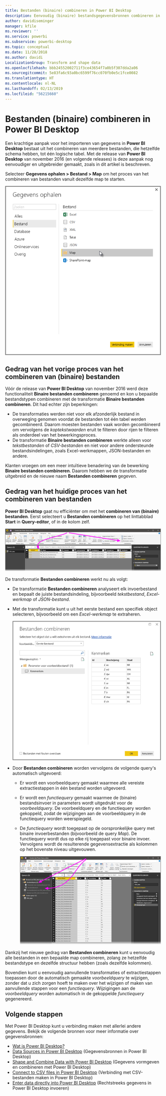 ```yaml
---
title: Bestanden (binaire) combineren in Power BI Desktop
description: Eenvoudig (binaire) bestandsgegevensbronnen combineren in Power BI Desktop
author: davidiseminger
manager: kfile
ms.reviewer: ''
ms.service: powerbi
ms.subservice: powerbi-desktop
ms.topic: conceptual
ms.date: 11/28/2018
ms.author: davidi
LocalizationGroup: Transform and shape data
ms.openlocfilehash: bbb24552002711f3ce43654f7a0b5f307dda2a06
ms.sourcegitcommit: 5e83fa6c93a0bc6599f76cc070fb0e5c1fce0082
ms.translationtype: HT
ms.contentlocale: nl-NL
ms.lasthandoff: 02/13/2019
ms.locfileid: "56215660"
---
```

# <a name="combine-files-binaries-in-power-bi-desktop"></a>Bestanden (binaire) combineren in Power BI Desktop
Een krachtige aanpak voor het importeren van gegevens in **Power BI Desktop** bestaat uit het combineren van meerdere bestanden, die hetzelfde schema hebben, tot één logische tabel. Met de release van **Power BI Desktop** van november 2016 (en volgende releases) is deze aanpak nog eenvoudiger en uitgebreider gemaakt, zoals in dit artikel is beschreven.

Selecteer **Gegevens ophalen > Bestand > Map** om het proces van het combineren van bestanden vanuit dezelfde map te starten.

![](media/desktop-combine-binaries/combine-binaries_1.png)

## <a name="previous-combine-files-binaries-behavior"></a>Gedrag van het vorige proces van het combineren van (binaire) bestanden
Vóór de release van **Power BI Desktop** van november 2016 werd deze functionaliteit **Binaire bestanden combineren** genoemd en kon u bepaalde bestandstypen combineren met de transformatie **Binaire bestanden combineren**. Dit had echter zijn beperkingen:

* De transformaties werden niet voor elk afzonderlijk bestand in overweging genomen voordat de bestanden tot één tabel werden gecombineerd. Daarom moesten bestanden vaak worden gecombineerd om vervolgens de *koptekstwaarden* eruit te filteren door rijen te filteren als onderdeel van het bewerkingsproces.
* De transformatie **Binaire bestanden combineren** werkte alleen voor *tekstbestanden* of *CSV-bestanden* en niet voor andere ondersteunde bestandsindelingen, zoals Excel-werkmappen, JSON-bestanden en andere.

Klanten vroegen om een meer intuïtieve benadering van de bewerking **Binaire bestanden combineren**. Daarom hebben we de transformatie uitgebreid en de nieuwe naam **Bestanden combineren** gegeven.

## <a name="current-combine-files-behavior"></a>Gedrag van het huidige proces van het combineren van bestanden
**Power BI Desktop** gaat nu efficiënter om met het **combineren van (binaire) bestanden**. Eerst selecteert u **Bestanden combineren** op het linttabblad **Start** in **Query-editor**, of in de kolom zelf.

![](media/desktop-combine-binaries/combine-binaries_2a.png)

De transformatie **Bestanden combineren** werkt nu als volgt:

* De transformatie **Bestanden combineren** analyseert elk invoerbestand en bepaalt de juiste bestandsindeling, bijvoorbeeld *tekstbestand*, *Excel-werkmap* of *JSON-bestand*.
* Met de transformatie kunt u uit het eerste bestand een specifiek object selecteren, bijvoorbeeld om een *Excel-werkmap* te extraheren.
  
  ![](media/desktop-combine-binaries/combine-binaries_3.png)
* Door **Bestanden combineren** worden vervolgens de volgende query's automatisch uitgevoerd:
  
  * Er wordt een voorbeeldquery gemaakt waarmee alle vereiste extractiestappen in één bestand worden uitgevoerd.
  * Er wordt een *functiequery* gemaakt waarmee de (binaire) bestandsinvoer in parameters wordt uitgedrukt voor de *voorbeeldquery*. De voorbeeldquery en de functiequery worden gekoppeld, zodat de wijzigingen aan de voorbeeldquery in de functiequery worden weerspiegeld.
  * De *functiequery* wordt toegepast op de oorspronkelijke query met binaire invoerbestanden (bijvoorbeeld de query *Map*). De functiequery wordt dus op elke rij toegepast voor binaire invoer. Vervolgens wordt de resulterende gegevensextractie als kolommen op het bovenste niveau uitgevouwen.
    
    ![](media/desktop-combine-binaries/combine-binaries_4.png)

Dankzij het nieuwe gedrag van **Bestanden combineren** kunt u eenvoudig alle bestanden in een bepaalde map combineren, zolang ze hetzelfde bestandstype en dezelfde structuur hebben (zoals dezelfde kolommen).

Bovendien kunt u eenvoudig aanvullende transformaties of extractiestappen toepassen door de automatisch gemaakte *voorbeeldquery* te wijzigen, zonder dat u zich zorgen hoeft te maken over het wijzigen of maken van aanvullende stappen voor een *functiequery*. Wijzigingen aan de *voorbeeldquery* worden automatisch in de gekoppelde *functiequery* gegenereerd.

## <a name="next-steps"></a>Volgende stappen
Met Power BI Desktop kunt u verbinding maken met allerlei andere gegevens. Bekijk de volgende bronnen voor meer informatie over gegevensbronnen:

* [Wat is Power BI Desktop?](desktop-what-is-desktop.md)
* [Data Sources in Power BI Desktop](desktop-data-sources.md) (Gegevensbronnen in Power BI Desktop)
* [Shape and Combine Data with Power BI Desktop](desktop-shape-and-combine-data.md) (Gegevens vormgeven en combineren met Power BI Desktop)
* [Connect to CSV files in Power BI Desktop](desktop-connect-csv.md) (Verbinding met CSV-bestanden maken in Power BI Desktop)   
* [Enter data directly into Power BI Desktop](desktop-enter-data-directly-into-desktop.md) (Rechtstreeks gegevens in Power BI Desktop invoeren)   

